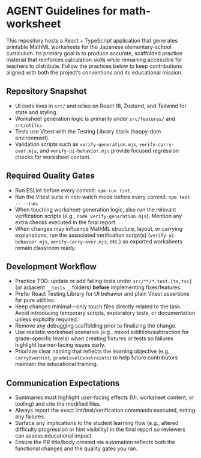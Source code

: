 # AGENT Guidelines for math-worksheet

This repository hosts a React + TypeScript application that generates printable MathML worksheets for the Japanese elementary-school curriculum. Its primary goal is to produce accurate, scaffolded practice material that reinforces calculation skills while remaining accessible for teachers to distribute. Follow the practices below to keep contributions aligned with both the project’s conventions and its educational mission.

## Repository Snapshot
- UI code lives in `src/` and relies on React 18, Zustand, and Tailwind for state and styling.
- Worksheet generation logic is primarily under `src/features/` and `src/utils/`.
- Tests use Vitest with the Testing Library stack (happy-dom environment).
- Validation scripts such as `verify-generation.mjs`, `verify-carry-over.mjs`, and `verify-ui-behavior.mjs` provide focused regression checks for worksheet content.

## Required Quality Gates
- Run ESLint before every commit: `npm run lint`.
- Run the Vitest suite in non-watch mode before every commit: `npm test -- --run`.
- When touching worksheet-generation logic, also run the relevant verification scripts (e.g., `node verify-generation.mjs`). Mention any extra checks executed in the final report.
- When changes may influence MathML structure, layout, or carrying explanations, run the associated verification script(s) (`verify-ui-behavior.mjs`, `verify-carry-over.mjs`, etc.) so exported worksheets remain classroom ready.

## Development Workflow
- Practice TDD: update or add failing tests under `src/**/*.test.{ts,tsx}` (or adjacent `__tests__` folders) **before** implementing fixes/features.
- Prefer React Testing Library for UI behavior and plain Vitest assertions for pure utilities.
- Keep changes minimal—only touch files directly related to the task. Avoid introducing temporary scripts, exploratory tests, or documentation unless explicitly required.
- Remove any debugging scaffolding prior to finalizing the change.
- Use realistic worksheet scenarios (e.g., mixed addition/subtraction for grade-specific levels) when creating fixtures or tests so failures highlight learner-facing issues early.
- Prioritize clear naming that reflects the learning objective (e.g., `carryOverHint`, `gradeLevelConstraints`) to help future contributors maintain the educational framing.

## Communication Expectations
- Summaries must highlight user-facing effects (UI, worksheet content, or tooling) and cite the modified files.
- Always report the exact lint/test/verification commands executed, noting any failures.
- Surface any implications to the student learning flow (e.g., altered difficulty progression or hint visibility) in the final report so reviewers can assess educational impact.
- Ensure the PR title/body created via automation reflects both the functional changes and the quality gates you ran.
